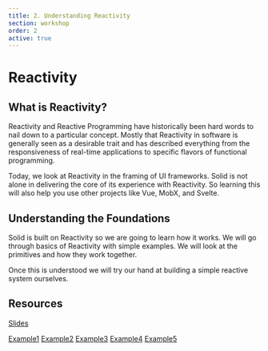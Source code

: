 ```yaml
---
title: 2. Understanding Reactivity
section: workshop
order: 2
active: true
---
```


# Reactivity

## What is Reactivity?

Reactivity and Reactive Programming have historically been hard words to nail down to a particular concept. Mostly that Reactivity in software is generally seen as a desirable trait and has described everything from the responsiveness of real-time applications to specific flavors of functional programming.

Today, we look at Reactivity in the framing of UI frameworks. Solid is not alone in delivering the core of its experience with Reactivity. So learning this will also help you use other projects like Vue, MobX, and Svelte.

## Understanding the Foundations

Solid is built on Reactivity so we are going to learn how it works. We will go through basics of Reactivity with simple examples. We will look at the primitives and how they work together.

Once this is understood we will try our hand at building a simple reactive system ourselves.

## Resources

[Slides](https://docs.google.com/presentation/d/1KisKFrvok64_hN7uyBmFPi8Roj220SZ23Rp2Oe2f1AY/edit?usp=sharing)

[Example1](https://codesandbox.io/s/reaction-5wyzu)
[Example2](https://codesandbox.io/s/no-derivation-qq54h)
[Example3](https://codesandbox.io/s/derivation-j0nzm)
[Example4](https://codesandbox.io/s/conditional-dependency-hbjg6)
[Example5](https://codesandbox.io/s/glitch-free-1e6dc)